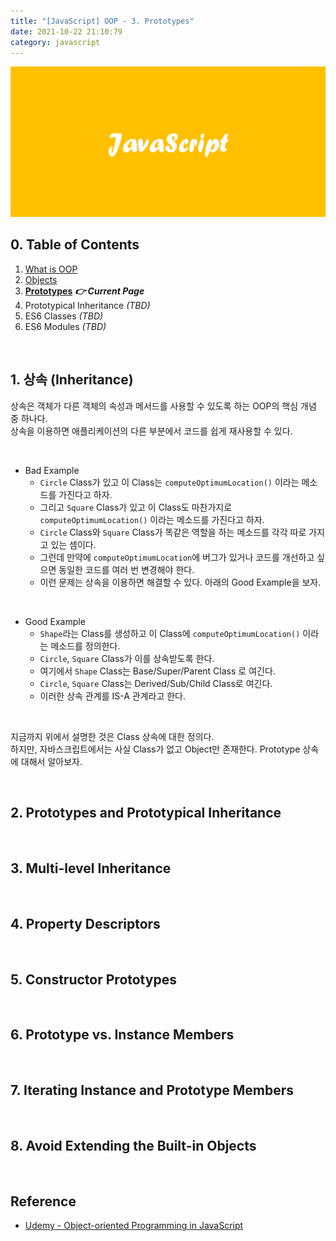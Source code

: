 ```yaml
---
title: "[JavaScript] OOP - 3. Prototypes"
date: 2021-10-22 21:10:79
category: javascript
---
```


![](images/javascript.png)

## 0. Table of Contents

1. [What is OOP](/JavaScript/oop-1/) 
2. [Objects](/JavaScript/oop-2/)
3. **[Prototypes](/JavaScript/oop-3/)** ***👉 Current Page***
4. Prototypical Inheritance *(TBD)*
5. ES6 Classes *(TBD)*
6. ES6 Modules *(TBD)*

<br />

## 1. 상속 (Inheritance)

상속은 객체가 다른 객체의 속성과 메서드를 사용할 수 있도록 하는 OOP의 핵심 개념 중 하나다.  
상속을 이용하면 애플리케이션의 다른 부분에서 코드를 쉽게 재사용할 수 있다.

<br />

- Bad Example
    - `Circle` Class가 있고 이 Class는 `computeOptimumLocation()` 이라는 메소드를 가진다고 하자.
    - 그리고 `Square` Class가 있고 이 Class도 마찬가지로 `computeOptimumLocation()` 이라는 메소드를 가진다고 하자.
    - `Circle` Class와 `Square` Class가 똑같은 역할을 하는 메소드를 각각 따로 가지고 있는 셈이다.
    - 그런데 만약에 `computeOptimumLocation`에 버그가 있거나 코드를 개선하고 싶으면 동일한 코드를 여러 번 변경해야 한다.
    - 이런 문제는 상속을 이용하면 해결할 수 있다. 아래의 Good Example을 보자.

<br />

- Good Example
    - `Shape`라는 Class를 생성하고 이 Class에 `computeOptimumLocation()` 이라는 메소드를 정의한다.
    - `Circle`, `Square` Class가 이를 상속받도록 한다.
    - 여기에서 `Shape` Class는 Base/Super/Parent Class 로 여긴다.
    - `Circle`, `Square` Class는 Derived/Sub/Child Class로 여긴다.
    - 이러한 상속 관계를 IS-A 관계라고 한다.

<br />
    
지금까지 위에서 설명한 것은 Class 상속에 대한 정의다.  
하지만, 자바스크립트에서는 사실 Class가 없고 Object만 존재한다. Prototype 상속에 대해서 알아보자. 

<br />

## 2. Prototypes and Prototypical Inheritance



<br />

## 3. Multi-level Inheritance

<br />

## 4. Property Descriptors

<br />

## 5. Constructor Prototypes

<br />

## 6. Prototype vs. Instance Members

<br />

## 7. Iterating Instance and Prototype Members

<br />

## 8. Avoid Extending the Built-in Objects

<br />

## Reference

- [Udemy - Object-oriented Programming in JavaScript](https://www.udemy.com/course/javascript-object-oriented-programming/)